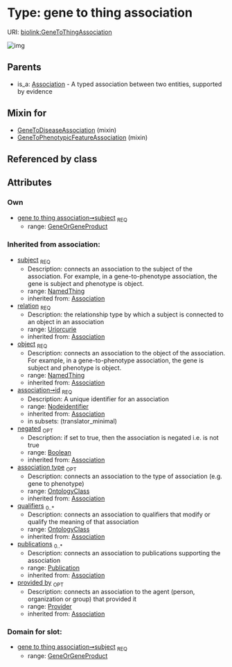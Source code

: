 
# Type: gene to thing association




URI: [biolink:GeneToThingAssociation](https://w3id.org/biolink/vocab/GeneToThingAssociation)


![img](http://yuml.me/diagram/nofunky;dir:TB/class/[Publication],[Provider],[OntologyClass],[NamedThing],[Provider]<provided%20by(i)%200..1-%20[GeneToThingAssociation&#124;relation(i):uriorcurie;id(i):nodeidentifier;negated(i):boolean%20%3F],[Publication]<publications(i)%200..*-%20[GeneToThingAssociation],[OntologyClass]<qualifiers(i)%200..*-%20[GeneToThingAssociation],[OntologyClass]<association%20type(i)%200..1-%20[GeneToThingAssociation],[NamedThing]<object(i)%201..1-%20[GeneToThingAssociation],[GeneOrGeneProduct]<subject%201..1-%20[GeneToThingAssociation],[GeneToPhenotypicFeatureAssociation]uses%20-.->[GeneToThingAssociation],[GeneToDiseaseAssociation]uses%20-.->[GeneToThingAssociation],[Association]^-[GeneToThingAssociation],[GeneToPhenotypicFeatureAssociation],[GeneToDiseaseAssociation],[GeneOrGeneProduct],[Association])

## Parents

 *  is_a: [Association](Association.md) - A typed association between two entities, supported by evidence

## Mixin for

 * [GeneToDiseaseAssociation](GeneToDiseaseAssociation.md) (mixin) 
 * [GeneToPhenotypicFeatureAssociation](GeneToPhenotypicFeatureAssociation.md) (mixin) 

## Referenced by class


## Attributes


### Own

 * [gene to thing association➞subject](gene_to_thing_association_subject.md)  <sub>REQ</sub>
    * range: [GeneOrGeneProduct](GeneOrGeneProduct.md)

### Inherited from association:

 * [subject](subject.md)  <sub>REQ</sub>
    * Description: connects an association to the subject of the association. For example, in a gene-to-phenotype association, the gene is subject and phenotype is object.
    * range: [NamedThing](NamedThing.md)
    * inherited from: [Association](Association.md)
 * [relation](relation.md)  <sub>REQ</sub>
    * Description: the relationship type by which a subject is connected to an object in an association
    * range: [Uriorcurie](types/Uriorcurie.md)
    * inherited from: [Association](Association.md)
 * [object](object.md)  <sub>REQ</sub>
    * Description: connects an association to the object of the association. For example, in a gene-to-phenotype association, the gene is subject and phenotype is object.
    * range: [NamedThing](NamedThing.md)
    * inherited from: [Association](Association.md)
 * [association➞id](association_id.md)  <sub>REQ</sub>
    * Description: A unique identifier for an association
    * range: [Nodeidentifier](types/Nodeidentifier.md)
    * inherited from: [Association](Association.md)
    * in subsets: (translator_minimal)
 * [negated](negated.md)  <sub>OPT</sub>
    * Description: if set to true, then the association is negated i.e. is not true
    * range: [Boolean](types/Boolean.md)
    * inherited from: [Association](Association.md)
 * [association type](association_type.md)  <sub>OPT</sub>
    * Description: connects an association to the type of association (e.g. gene to phenotype)
    * range: [OntologyClass](OntologyClass.md)
    * inherited from: [Association](Association.md)
 * [qualifiers](qualifiers.md)  <sub>0..*</sub>
    * Description: connects an association to qualifiers that modify or qualify the meaning of that association
    * range: [OntologyClass](OntologyClass.md)
    * inherited from: [Association](Association.md)
 * [publications](publications.md)  <sub>0..*</sub>
    * Description: connects an association to publications supporting the association
    * range: [Publication](Publication.md)
    * inherited from: [Association](Association.md)
 * [provided by](provided_by.md)  <sub>OPT</sub>
    * Description: connects an association to the agent (person, organization or group) that provided it
    * range: [Provider](Provider.md)
    * inherited from: [Association](Association.md)

### Domain for slot:

 * [gene to thing association➞subject](gene_to_thing_association_subject.md)  <sub>REQ</sub>
    * range: [GeneOrGeneProduct](GeneOrGeneProduct.md)
